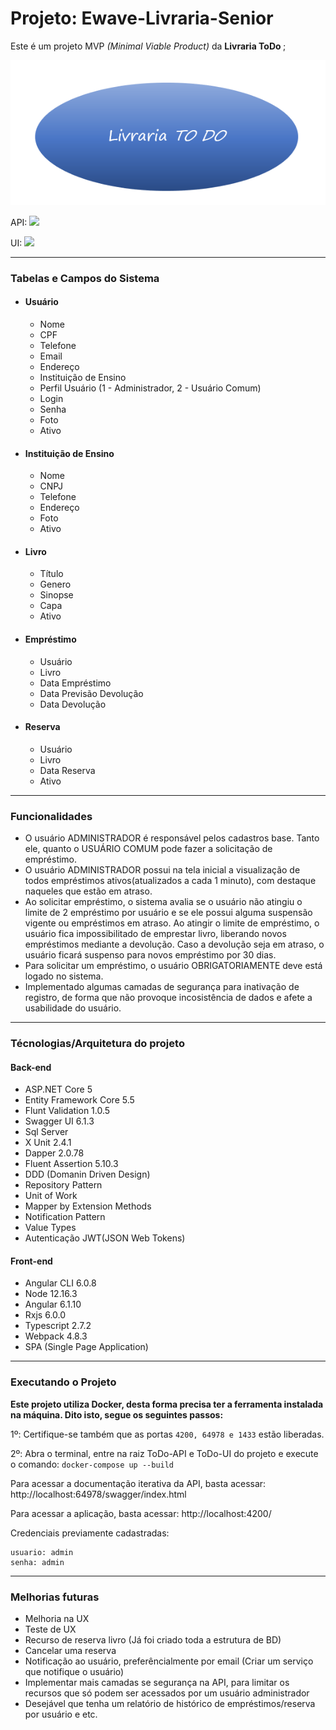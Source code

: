 # Projeto: Ewave-Livraria-Senior

Este é um projeto MVP <i>(Minimal Viable Product)</i> da <strong>Livraria ToDo </strong>;

<img src="https://github.com/henriquehrf/Ewave-Livraria-Senior/blob/main/ToDo-UI/ewave-livraria-senior/src/assets/img/LivrariaTODO.PNG"/>


API: <img src="https://github.com/henriquehrf/Ewave-Livraria-Senior/actions/workflows/dotnet.yml/badge.svg"/>

UI: <img src="https://github.com/henriquehrf/Ewave-Livraria-Senior/actions/workflows/node.yml/badge.svg"/>

<hr>

<h3>Tabelas e Campos do Sistema</h3>

<ul>
  <li>
    <h4>Usuário</h4>
    <ul>
      <li>Nome</li>
      <li>CPF</li>
      <li>Telefone</li>
      <li>Email</li>
      <li>Endereço</li>
      <li>Instituição de Ensino</li>
      <li>Perfil Usuário (1 - Administrador, 2 - Usuário Comum)</li>
      <li>Login</li>
      <li>Senha</li>
      <li>Foto</li>
      <li>Ativo</li>
    </ul>
   </li>
</ul>
<ul>
  <li>
    <h4>Instituição de Ensino</h4>
    <ul>
      <li>Nome</li>
      <li>CNPJ</li>
      <li>Telefone</li>
      <li>Endereço</li>
      <li>Foto</li>
      <li>Ativo</li>
    </ul>
   </li>
</ul>
<ul>
  <li>
    <h4>Livro</h4>
    <ul>
      <li>Título</li>
      <li>Genero</li>
      <li>Sinopse</li>
      <li>Capa</li>
      <li>Ativo</li>
    </ul>
   </li>
</ul>
<ul>
  <li>
    <h4>Empréstimo</h4>
    <ul>
      <li>Usuário</li>
      <li>Livro</li>
      <li>Data Empréstimo</li>
      <li>Data Previsão Devolução</li>
      <li>Data Devolução</li>
    </ul>
   </li>
</ul>
<ul>
  <li>
    <h4>Reserva</h4>
    <ul>
      <li>Usuário</li>
      <li>Livro</li>
      <li>Data Reserva</li>
      <li>Ativo</li>
    </ul>
   </li>
</ul>

<hr>
<h3>Funcionalidades</h3>

<ul>
  <li>
    O usuário ADMINISTRADOR é responsável pelos cadastros base. Tanto ele, quanto o USUÁRIO COMUM pode fazer a solicitação de empréstimo.
  </li>
    <li>
    O usuário ADMINISTRADOR possui na tela inicial a visualização de todos empréstimos ativos(atualizados a cada 1 minuto), com destaque naqueles que estão em atraso.
  </li>
    <li>
    Ao solicitar empréstimo, o sistema avalia se o usuário não atingiu o limite de 2 empréstimo por usuário e se ele possui alguma suspensão vigente ou empréstimos em atraso.
    Ao atingir o limite de empréstimo, o usuário fica impossibilitado de emprestar livro, liberando novos empréstimos mediante a devolução.
    Caso a devolução seja em atraso, o usuário ficará suspenso para novos empréstimo por 30 dias.
  </li>
  <li>
   Para solicitar um empréstimo, o usuário OBRIGATORIAMENTE deve está logado no sistema.
  </li>
  <li>
   Implementado algumas camadas de segurança para inativação de registro, de forma que não provoque incosistência de dados e afete a usabilidade do usuário. 
   </li>
</ul>

<hr>

<h3>Técnologias/Arquitetura do projeto</h3>

<h4>Back-end</h4>
<ul>
  <li>ASP.NET Core 5</li>
  <li>Entity Framework Core 5.5</li>
  <li>Flunt Validation 1.0.5</li>
  <li>Swagger UI 6.1.3</li>
  <li>Sql Server</li>
  <li>X Unit 2.4.1</li>
  <li>Dapper 2.0.78</li>
  <li>Fluent Assertion 5.10.3</li>
  <li>DDD (Domanin Driven Design)</li>
  <li>Repository Pattern</li>
  <li>Unit of Work</li>
  <li>Mapper by Extension Methods</li>
  <li>Notification Pattern</li>
  <li>Value Types</li>
  <li>Autenticação JWT(JSON Web Tokens)</li>
</ul>

<h4>Front-end</h4>
<ul>
  <li>Angular CLI 6.0.8</li>
  <li>Node 12.16.3</li>
  <li>Angular 6.1.10</li>
  <li>Rxjs 6.0.0</li>
  <li>Typescript 2.7.2</li>
  <li>Webpack 4.8.3</li>
  <li>SPA (Single Page Application)</li>
</ul>

<hr>

<h3>Executando o Projeto</h3>

<strong>Este projeto utiliza Docker, desta forma precisa ter a ferramenta instalada na máquina. Dito isto, segue os seguintes passos: </strong>

1º: Certifique-se também que as portas ```4200, 64978 e 1433``` estão liberadas.

2º: Abra o terminal, entre na raiz ToDo-API e ToDo-UI do projeto e execute o comando:
```docker-compose up --build```


Para acessar a documentação iterativa da API, basta acessar: http://localhost:64978/swagger/index.html

Para acessar a aplicação, basta acessar: http://localhost:4200/

Credenciais previamente cadastradas: 
```
usuario: admin
senha: admin
```

<hr>

<h3>Melhorias futuras</h3>
<ul>
  <li>Melhoria na UX</li>
  <li>Teste de UX</li>
  <li>Recurso de reserva livro (Já foi criado toda a estrutura de BD)</li>
  <li>Cancelar uma reserva</li>
  <li>Notificação ao usuário, preferêncialmente por email (Criar um serviço que notifique o usuário)</li>
  <li>Implementar mais camadas se segurança na API, para limitar os recursos que só podem ser acessados por um usuário administrador</li>
  <li>Desejável que tenha um relatório de histórico de empréstimos/reserva por usuário e etc.</li>
</ul>
